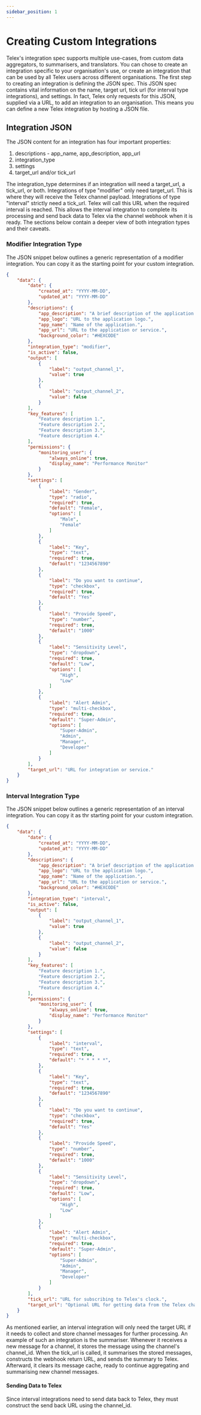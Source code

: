 ```yaml
---
sidebar_position: 1
---
```


# Creating Custom Integrations

Telex's integration spec supports multiple use-cases, from custom data aggregators, to summarisers, and translators. You can chose to create an integration specific to your organisation's use, or create an integration that can be used by all Telex users across different organisations. The first step to creating an integration is defining the JSON spec. This JSON spec contains vital information on the name, target url, tick url (for interval type integrations), and settings. In fact, Telex only requests for this JSON, supplied via a URL, to add an integration to an organisation. This means you can define a new Telex integration by hosting a JSON file.

## Integration JSON

The JSON content for an integration has four important properties:

1. descriptions - app_name, app_description, app_url
2. integration_type
3. settings
4. target_url and/or tick_url

The integration_type determines if an integration will need a target_url, a tick_url, or both. Integrations of type "modifier" only need target_url. This is where they will receive the Telex channel payload. Integrations of type "interval" strictly need a tick_url. Telex will call this URL when the required interval is reached. This allows the interval integration to complete its processing and send back data to Telex via the channel webhook when it is ready. The sections below contain a deeper view of both integration types and their caveats.

### Modifier Integration Type

The JSON snippet below outlines a generic representation of a modifier integration. You can copy it as the starting point for your custom integration.

```json
{
    "data": {
        "date": {
            "created_at": "YYYY-MM-DD",
            "updated_at": "YYYY-MM-DD"
        },
        "descriptions": {
            "app_description": "A brief description of the application functionality.",
            "app_logo": "URL to the application logo.",
            "app_name": "Name of the application.",
            "app_url": "URL to the application or service.",
            "background_color": "#HEXCODE"
        },
        "integration_type": "modifier",
        "is_active": false,
        "output": [
            {
                "label": "output_channel_1",
                "value": true
            },
            {
                "label": "output_channel_2",
                "value": false
            }
        ],
        "key_features": [
            "Feature description 1.",
            "Feature description 2.",
            "Feature description 3.",
            "Feature description 4."
        ],
        "permissions": {
            "monitoring_user": {
                "always_online": true,
                "display_name": "Performance Monitor"
            }
        },
        "settings": [
            {
                "label": "Gender",
                "type": "radio",
                "required": true,
                "default": "Female",
                "options": [
                    "Male",
                    "Female"
                ]
            },
            {
                "label": "Key",
                "type": "text",
                "required": true,
                "default": "1234567890"
            },
            {
                "label": "Do you want to continue",
                "type": "checkbox",
                "required": true,
                "default": "Yes"
            },
            {
                "label": "Provide Speed",
                "type": "number",
                "required": true,
                "default": "1000"
            },
            {
                "label": "Sensitivity Level",
                "type": "dropdown",
                "required": true,
                "default": "Low",
                "options": [
                    "High",
                    "Low"
                ]
            },
            {
                "label": "Alert Admin",
                "type": "multi-checkbox",
                "required": true,
                "default": "Super-Admin",
                "options": [
                    "Super-Admin",
                    "Admin",
                    "Manager",
                    "Developer"
                ]
            }
        ],
        "target_url": "URL for integration or service."
    }
}
```

### Interval Integration Type

The JSON snippet below outlines a generic representation of an interval integration. You can copy it as thr starting point for your custom integration.

```json
{
    "data": {
        "date": {
            "created_at": "YYYY-MM-DD",
            "updated_at": "YYYY-MM-DD"
        },
        "descriptions": {
            "app_description": "A brief description of the application functionality.",
            "app_logo": "URL to the application logo.",
            "app_name": "Name of the application.",
            "app_url": "URL to the application or service.",
            "background_color": "#HEXCODE"
        },
        "integration_type": "interval",
        "is_active": false,
        "output": [
            {
                "label": "output_channel_1",
                "value": true
            },
            {
                "label": "output_channel_2",
                "value": false
            }
        ],
        "key_features": [
            "Feature description 1.",
            "Feature description 2.",
            "Feature description 3.",
            "Feature description 4."
        ],
        "permissions": {
            "monitoring_user": {
                "always_online": true,
                "display_name": "Performance Monitor"
            }
        },
        "settings": [
            {
                "label": "interval",
                "type": "text",
                "required": true,
                "default": "* * * * *",
            },
            {
                "label": "Key",
                "type": "text",
                "required": true,
                "default": "1234567890"
            },
            {
                "label": "Do you want to continue",
                "type": "checkbox",
                "required": true,
                "default": "Yes"
            },
            {
                "label": "Provide Speed",
                "type": "number",
                "required": true,
                "default": "1000"
            },
            {
                "label": "Sensitivity Level",
                "type": "dropdown",
                "required": true,
                "default": "Low",
                "options": [
                    "High",
                    "Low"
                ]
            },
            {
                "label": "Alert Admin",
                "type": "multi-checkbox",
                "required": true,
                "default": "Super-Admin",
                "options": [
                    "Super-Admin",
                    "Admin",
                    "Manager",
                    "Developer"
                ]
            }
        ],
        "tick_url": "URL for subscribing to Telex's clock.",
        "target_url": "Optional URL for getting data from the Telex channel"
    }
}
```

As mentioned earlier, an interval integration will only need the target URL if it needs to collect and store channel messages for further processing. An example of such an integration is the summariser. Whenever it receives a new message for a channel, it stores the message using the channel's channel_id. When the tick_url is called, it summarises the stored messages, constructs the webhook return URL, and sends the summary to Telex. Afterward, it clears its message cache, ready to continue aggregating and summarising new channel messages.

#### Sending Data to Telex

Since interval integrations need to send data back to Telex, they must construct the send back URL using the channel_id. 

